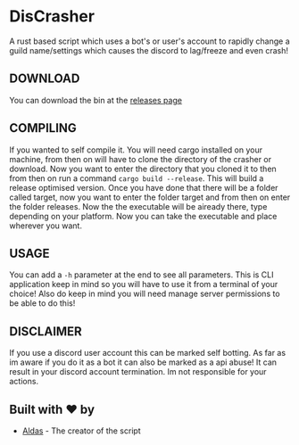 # DisCrasher
A rust based script which uses a bot's or user's account to rapidly change a guild name/settings which causes the discord to lag/freeze and even crash!

## DOWNLOAD
You can download the bin at the [releases page](https://github.com/AXDZ/DisCrasher/releases "releases page")

## COMPILING
If you wanted to self compile it. You will need cargo installed on your machine, from then on will have to clone the directory of the crasher or download. Now you want to enter the directory that you cloned it to then from then on run a command ```cargo build --release```. This will build a release optimised version. Once you have done that there will be a folder called target, now you want to enter the folder target and from then on enter the folder releases. Now the the executable will be aiready there, type depending on your platform. Now you can take the executable and place wherever you want.

## USAGE
You can add a ```-h``` parameter at the end to see all parameters. This is CLI application keep in mind so you will have to use it from a terminal of your choice! Also do keep in mind you will need manage server permissions to be able to do this!

## DISCLAIMER
If you use a discord user account this can be marked self botting. As far as im aware if you do it as a bot it can also be marked as a api abuse! It can result in your discord account termination. Im not responsible for your actions.

## Built with ❤️ by

* [Aldas](https://github.com/AXDZ) - The creator of the script
